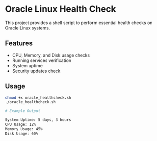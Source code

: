 # Oracle Linux Health Check

This project provides a shell script to perform essential health checks on Oracle Linux systems.

## Features
- CPU, Memory, and Disk usage checks
- Running services verification
- System uptime
- Security updates check

## Usage
```bash
chmod +x oracle_healthcheck.sh
./oracle_healthcheck.sh

# Example Output

System Uptime: 5 days, 3 hours
CPU Usage: 12%
Memory Usage: 45%
Disk Usage: 60%


